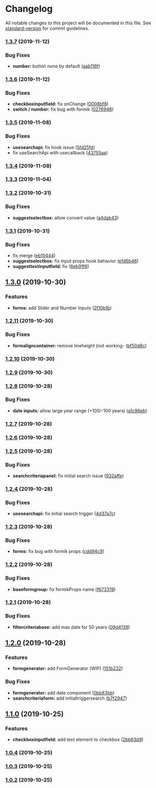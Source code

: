 # Changelog

All notable changes to this project will be documented in this file. See [standard-version](https://github.com/conventional-changelog/standard-version) for commit guidelines.

### [1.3.7](http://svnsitfs02:8080///compare/v1.3.6...v1.3.7) (2019-11-12)


### Bug Fixes

* **number:** button none by default ([aab116f](http://svnsitfs02:8080///commit/aab116fcfc96ec922a653bd6341c6c46f11b633c))

### [1.3.6](http://svnsitfs02:8080///compare/v1.3.5...v1.3.6) (2019-11-12)


### Bug Fixes

* **checkboxinputfield:** fix onChange ([0008bf8](http://svnsitfs02:8080///commit/0008bf838e80799b47c791cefafa8fc92f55b686))
* **switch / number:** fix bug with formik ([0276948](http://svnsitfs02:8080///commit/02769489ac0517857ae24a8ae9fa9c664f364a6e))

### [1.3.5](http://svnsitfs02:8080///compare/v1.3.4...v1.3.5) (2019-11-08)


### Bug Fixes

* **usesearchapi:** fix hook issue ([5fd25fd](http://svnsitfs02:8080///commit/5fd25fda0f4d6bbb2e191db28da4f61bad6d4e61))
* fix useSearchApi with usecallback ([43755aa](http://svnsitfs02:8080///commit/43755aa871f1c1801965b3860aa4ab8d3948e20a))

### [1.3.4](http://svnsitfs02:8080///compare/v1.3.3...v1.3.4) (2019-11-08)

### [1.3.3](http://svnsitfs02:8080///compare/v1.3.2...v1.3.3) (2019-11-04)

### [1.3.2](http://svnsitfs02:8080///compare/v1.3.1...v1.3.2) (2019-10-31)


### Bug Fixes

* **suggestselectbox:** allow convert value ([a4dab43](http://svnsitfs02:8080///commit/a4dab43c114ef25eb188bef62357b14b4fe3ac33))

### [1.3.1](http://svnsitfs02:8080///compare/v1.3.0...v1.3.1) (2019-10-31)


### Bug Fixes

* fix merge ([eb10444](http://svnsitfs02:8080///commit/eb104445a3dd485cd24d1d05235af837fe0ce83a))
* **suggestselectbox:** fix input props hook behavior ([e1d6b46](http://svnsitfs02:8080///commit/e1d6b4654e8409225a54aaa3d0fcc9a55d2b71d5))
* **suggesttextinputfield:** fix ([6eb91f6](http://svnsitfs02:8080///commit/6eb91f6cc6be4fd50a7aadf384e5b09d9a1e41d5))

## [1.3.0](http://svnsitfs02:8080///compare/v1.2.11...v1.3.0) (2019-10-30)


### Features

* **forms:** add Slider and Number Inputs ([2f10b1b](http://svnsitfs02:8080///commit/2f10b1bb0959fb30c7e03625139f11fd6f2d435b))

### [1.2.11](http://svnsitfs02:8080///compare/v1.2.10...v1.2.11) (2019-10-30)


### Bug Fixes

* **formaligncontainer:** remove lineheight (not working- ([bf50d8c](http://svnsitfs02:8080///commit/bf50d8c6ec350e11ff00158a54dccc24bb472b06))

### [1.2.10](http://svnsitfs02:8080///compare/v1.2.9...v1.2.10) (2019-10-30)

### [1.2.9](http://svnsitfs02:8080///compare/v1.2.8...v1.2.9) (2019-10-30)

### [1.2.8](http://svnsitfs02:8080///compare/v1.2.7...v1.2.8) (2019-10-28)


### Bug Fixes

* **date inputs:** allow large year range (+100/-100 years) ([a1c96eb](http://svnsitfs02:8080///commit/a1c96eb1667bf8a339b4551968451d2887fafa22))

### [1.2.7](http://svnsitfs02:8080///compare/v1.2.6...v1.2.7) (2019-10-28)

### [1.2.6](http://svnsitfs02:8080///compare/v1.2.5...v1.2.6) (2019-10-28)

### [1.2.5](http://svnsitfs02:8080///compare/v1.2.4...v1.2.5) (2019-10-28)


### Bug Fixes

* **searchcriteriapanel:** fix initial search issue ([932affe](http://svnsitfs02:8080///commit/932affebf51c6659b968a68293bbd206b43b9c63))

### [1.2.4](http://svnsitfs02:8080///compare/v1.2.3...v1.2.4) (2019-10-28)


### Bug Fixes

* **usesearchapi:** fix initial search trigger ([4d37a7c](http://svnsitfs02:8080///commit/4d37a7c7a31b492c62ecc04cdfabff8bc542eb1a))

### [1.2.3](http://svnsitfs02:8080///compare/v1.2.2...v1.2.3) (2019-10-28)


### Bug Fixes

* **forms:** fix bug with formik props ([cdd94c9](http://svnsitfs02:8080///commit/cdd94c997d37b60fdf8fb6df1f5d97c906e68b72))

### [1.2.2](http://svnsitfs02:8080///compare/v1.2.1...v1.2.2) (2019-10-28)


### Bug Fixes

* **baseformgroup:** fix formikProps name ([f673319](http://svnsitfs02:8080///commit/f6733195a79df016fb2cc1a1c8f3eb605429042b))

### [1.2.1](http://svnsitfs02:8080///compare/v1.2.0...v1.2.1) (2019-10-28)


### Bug Fixes

* **filtercriteriabase:** add max date for 50 years ([09d4139](http://svnsitfs02:8080///commit/09d41392a5295adcc8236099db8293e74e3afa4f))

## [1.2.0](http://svnsitfs02:8080///compare/v1.1.0...v1.2.0) (2019-10-28)


### Features

* **formgenerator:** add FormGenerator (WIP) ([151b232](http://svnsitfs02:8080///commit/151b232aada8f0aea8d3116588074eb02ef489f6))


### Bug Fixes

* **formgenerator:** add date component ([0bb83bb](http://svnsitfs02:8080///commit/0bb83bb29b28fe899daa78f90d5d6f2fcc385986))
* **searchcriteriaform:** add initialtriggersearch ([b7f2947](http://svnsitfs02:8080///commit/b7f2947ff360eb2fc055532dd85e4369e4d6dd82))

## [1.1.0](http://svnsitfs02:8080///compare/v1.0.4...v1.1.0) (2019-10-25)


### Features

* **checkboxinputfield:** add text element to checkbox ([2bb63d9](http://svnsitfs02:8080///commit/2bb63d99b42706eb77395a07a8a33e8530b4e4b9))

### [1.0.4](http://svnsitfs02:8080///compare/v1.0.3...v1.0.4) (2019-10-25)

### [1.0.3](http://svnsitfs02:8080///compare/v1.0.2...v1.0.3) (2019-10-25)

### [1.0.2](http://svnsitfs02:8080///compare/v1.0.1...v1.0.2) (2019-10-25)
